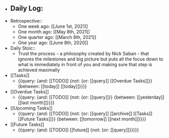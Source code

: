 - Daily Log:
    - 
- Retrospective::
    - One week ago: [[June 1st, 2021]]
    - One month ago: [[May 8th, 2021]]
    - One quarter ago: [[March 8th, 2021]]
    - One year ago: [[June 8th, 2020]]
- Daily Stoic::
    - Trust the process - a philosophy created by Nick Saban - that ignores the milestones and big picture but puts all the focus down to what is immediately in front of you and making sure that step is achieved maximally
- [[Tasks]]
    - {{query: {and: [[TODO]] {not: {or: [[query]] [[Overdue Tasks]]}} {between: [[today]] [[today]]}}}}
- [[Overdue Tasks]]
    - {{query: {and: [[TODO]] {not: {or: [[query]]}} {between: [[yesterday]] [[last month]]}}}}
- [[Upcoming Tasks]]
    - {{query: {and: [[TODO]] {not: {or: [[query]] [[archive]] [[Tasks]] [[Future Tasks]]}} {between: [[tomorrow]] [[next month]]}}}}
- [[Future Tasks]]
    - {{query: {and: [[TODO]] [[future]] {not: {or: [[query]]}}}}}
